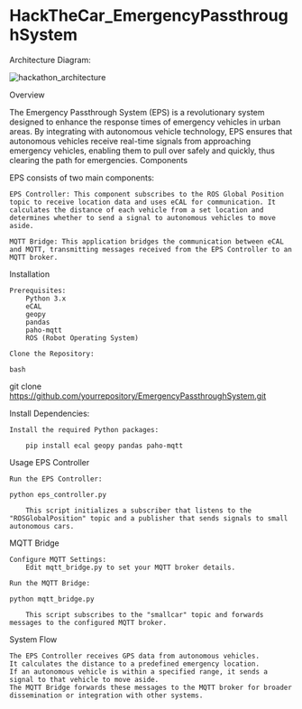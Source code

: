 # HackTheCar_EmergencyPassthroughSystem

Architecture Diagram:

![hackathon_architecture](https://github.com/Eclipse-SDV-Hackathon-Accenture/HackTheCar_EmergencyPassthroughSystem/assets/7806017/c0a85f3d-268b-4035-a3ae-340ed8430583)


Overview

The Emergency Passthrough System (EPS) is a revolutionary system designed to enhance the response times of emergency vehicles in urban areas. By integrating with autonomous vehicle technology, EPS ensures that autonomous vehicles receive real-time signals from approaching emergency vehicles, enabling them to pull over safely and quickly, thus clearing the path for emergencies.
Components

EPS consists of two main components:

    EPS Controller: This component subscribes to the ROS Global Position topic to receive location data and uses eCAL for communication. It calculates the distance of each vehicle from a set location and determines whether to send a signal to autonomous vehicles to move aside.

    MQTT Bridge: This application bridges the communication between eCAL and MQTT, transmitting messages received from the EPS Controller to an MQTT broker.

Installation

    Prerequisites:
        Python 3.x
        eCAL
        geopy
        pandas
        paho-mqtt
        ROS (Robot Operating System)

    Clone the Repository:

    bash

git clone https://github.com/yourrepository/EmergencyPassthroughSystem.git

Install Dependencies:

    Install the required Python packages:

        pip install ecal geopy pandas paho-mqtt

Usage
EPS Controller

    Run the EPS Controller:

    python eps_controller.py

        This script initializes a subscriber that listens to the "ROSGlobalPosition" topic and a publisher that sends signals to small autonomous cars.

MQTT Bridge

    Configure MQTT Settings:
        Edit mqtt_bridge.py to set your MQTT broker details.

    Run the MQTT Bridge:

    python mqtt_bridge.py

        This script subscribes to the "smallcar" topic and forwards messages to the configured MQTT broker.

System Flow

    The EPS Controller receives GPS data from autonomous vehicles.
    It calculates the distance to a predefined emergency location.
    If an autonomous vehicle is within a specified range, it sends a signal to that vehicle to move aside.
    The MQTT Bridge forwards these messages to the MQTT broker for broader dissemination or integration with other systems.
